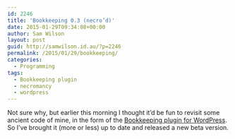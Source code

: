 ```yaml
---
id: 2246
title: 'Bookkeeping 0.3 (necro’d)'
date: 2015-01-29T09:34:08+00:00
author: Sam Wilson
layout: post
guid: http://samwilson.id.au/?p=2246
permalink: /2015/01/29/bookkeeping/
categories:
  - Programming
tags:
  - Bookkeeping plugin
  - necromancy
  - wordpress
---
```

Not sure why, but earlier this morning I thought it’d be fun to revisit some ancient code of mine, in the form of the [Bookkeeping plugin for WordPress](http://samwilson.id.au/plugins/bookkeeping/). So I’ve brought it (more or less) up to date and released a new beta version.